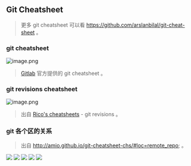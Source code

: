 ## Git Cheatsheet

> 更多 git cheatsheet 可以看 https://github.com/arslanbilal/git-cheat-sheet 。

<a name="d5IQV"></a>
### git cheatsheet
![image.png](https://img.alicdn.com/tfs/TB1Cbv.mzMZ7e4jSZFOXXX7epXa-1916-5294.png)
> [Gitlab](http://gitlab.com/) 官方提供的 git cheatsheet 。

<a name="LFTMA"></a>
### git revisions cheatsheet
![image.png](https://img.alicdn.com/tfs/TB18W3uZBr0gK0jSZFnXXbRRXXa-1305-1801.png)
> 出自 [Rico's cheatsheets](https://devhints.io/git-revisions) - git revisions 。

### git 各个区的关系
> 出自 http://amio.github.io/git-cheatsheet-chs/#loc=remote_repo; 。

![](https://img.alicdn.com/tfs/TB1zdjy0XY7gK0jSZKzXXaikpXa-2584-1320.png)
![](https://img.alicdn.com/tfs/TB12.Tz0oz1gK0jSZLeXXb9kVXa-2604-1316.png)
![](https://img.alicdn.com/tfs/TB1aZytnsVl614jSZKPXXaGjpXa-2576-1314.png)
![](https://img.alicdn.com/tfs/TB1VeKqo2zO3e4jSZFxXXaP_FXa-2596-1318.png)
![](https://img.alicdn.com/tfs/TB1yRnF0oH1gK0jSZSyXXXtlpXa-2588-1314.png)